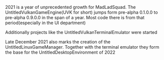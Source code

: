 2021 is a year of unprecedented growth for MadLadSquad. The UntitledVulkanGameEngine(UVK for short) jumps form pre-alpha 0.1.0.0 to pre-alpha 0.9.0.0 in the span of a year. Most code there is from that period(especially in the UI department)

Additionally projects like the UntitledVulkanTerminalEmulator were started

Late December 2021 also marks the creation of the UntitledLinuxGameManager. Together with the terminal emulator they form the base for the UntitledDesktopEnvironment of 2022
